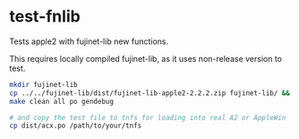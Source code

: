 # test-fnlib

Tests apple2 with fujinet-lib new functions.

This requires locally compiled fujinet-lib, as it uses non-release version to test.

```bash
mkdir fujinet-lib
cp ../../fujinet-lib/dist/fujinet-lib-apple2-2.2.2.zip fujinet-lib/ && cd fujinet-lib && rm -rf 2.2.* && unzip -o fujinet-lib-apple2-2.2.2.zip -d 2.2.2 && cd ..
make clean all po gendebug

# and copy the test file to tnfs for loading into real A2 or AppleWin
cp dist/acx.po /path/to/your/tnfs
```
